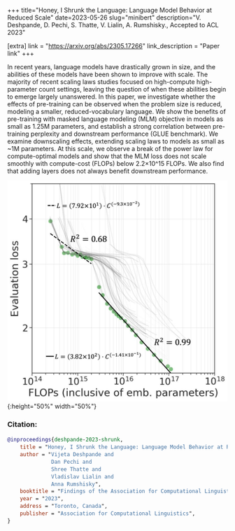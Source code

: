 +++
title="Honey, I Shrunk the Language: Language Model Behavior at Reduced Scale"
date=2023-05-26
slug="minibert"
description="V. Deshpande, D. Pechi, S. Thatte, V. Lialin, A. Rumshisky., Accepted to ACL 2023"

[extra]
link = "https://arxiv.org/abs/2305.17266"
link_description = "Paper link"
+++

In recent years, language models have drastically grown in size, and the abilities of these models have been shown to improve with scale. The majority of recent scaling laws studies focused on high-compute high-parameter count settings, leaving the question of when these abilities begin to emerge largely unanswered. In this paper, we investigate whether the effects of pre-training can be observed when the problem size is reduced, modeling a smaller, reduced-vocabulary language. We show the benefits of pre-training with masked language modeling (MLM) objective in models as small as 1.25M parameters, and establish a strong correlation between pre-training perplexity and downstream performance (GLUE benchmark). We examine downscaling effects, extending scaling laws to models as small as ~1M parameters. At this scale, we observe a break of the power law for compute-optimal models and show that the MLM loss does not scale smoothly with compute-cost (FLOPs) below 2.2×10^15 FLOPs. We also find that adding layers does not always benefit downstream performance.

<!-- more -->

![Scaling law at 1-20M model size](mini_scaling_law.png){:height="50%" width="50%"}

### Citation:
```bibtex
@inproceedings{deshpande-2023-shrunk,
    title = "Honey, I Shrunk the Language: Language Model Behavior at Reduced Scale",
    author = "Vijeta Deshpande and
              Dan Pechi and
              Shree Thatte and
              Vladislav Lialin and
              Anna Rumshisky",
    booktitle = "Findings of the Association for Computational Linguistics: ACL 2023",
    year = "2023",
    address = "Toronto, Canada",
    publisher = "Association for Computational Linguistics",
}
```
